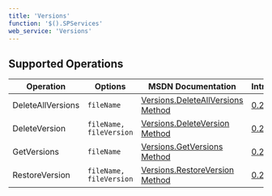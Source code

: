 ```yaml
---
title: 'Versions'
function: '$().SPServices'
web_service: 'Versions'
---
```


## Supported Operations

| Operation | Options | MSDN Documentation | Introduced |
| --------- | ------- | ------------------ | ---------- |
| DeleteAllVersions | `fileName` | [Versions.DeleteAllVersions Method](http://msdn.microsoft.com/en-us/library/versions.versions.deleteallversions.aspx) | [0.2.6](http://spservices.codeplex.com/Release/ProjectReleases.aspx?ReleaseId=31946) |
| DeleteVersion | `fileName, fileVersion` | [Versions.DeleteVersion Method](http://msdn.microsoft.com/en-us/library/versions.versions.deleteversion.aspx) | [0.2.6](http://spservices.codeplex.com/Release/ProjectReleases.aspx?ReleaseId=31946) |
| GetVersions | `fileName` | [Versions.GetVersions Method](http://msdn.microsoft.com/en-us/library/versions.versions.getversions.aspx) | [0.2.6](http://spservices.codeplex.com/Release/ProjectReleases.aspx?ReleaseId=31946) |
| RestoreVersion | `fileName, fileVersion` | [Versions.RestoreVersion Method](http://msdn.microsoft.com/en-us/library/versions.versions.restoreversion.aspx) | [0.2.6](http://spservices.codeplex.com/Release/ProjectReleases.aspx?ReleaseId=31946) |
